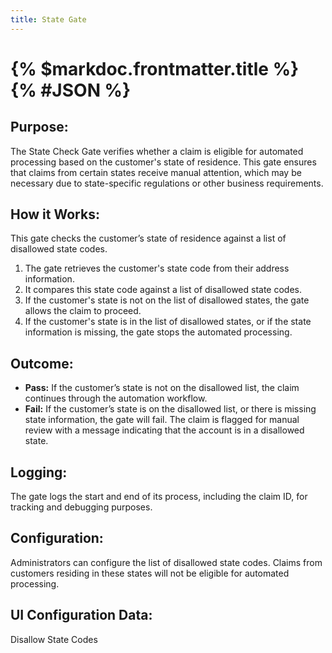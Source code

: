 ```yaml
---
title: State Gate
---
```

# {% $markdoc.frontmatter.title %} {% #JSON %}

## __Purpose:__ 
The State Check Gate verifies whether a claim is eligible for automated processing based on the customer's state of residence.  This gate ensures that claims from certain states receive manual attention, which may be necessary due to state-specific regulations or other business requirements.


## __How it Works:__
This gate checks the customer’s state of residence against a list of disallowed state codes.
1.	The gate retrieves the customer's state code from their address information.
2.	It compares this state code against a list of disallowed state codes.
3.	If the customer's state is not on the list of disallowed states, the gate allows the claim to proceed.
4.	If the customer's state is in the list of disallowed states, or if the state information is missing, the gate stops the automated processing.

## __Outcome:__
- **Pass:** If the customer’s state is not on the disallowed list, the claim continues through the automation workflow.
- **Fail:** If the customer’s state is on the disallowed list, or there is missing state information, the gate will fail.  The claim is flagged for manual review with a message indicating that the account is in a disallowed state.

## __Logging:__ 
The gate logs the start and end of its process, including the claim ID, for tracking and debugging purposes.

## __Configuration:__ 
Administrators can configure the list of disallowed state codes.  Claims from customers residing in these states will not be eligible for automated processing.

## __UI Configuration Data:__
Disallow State Codes